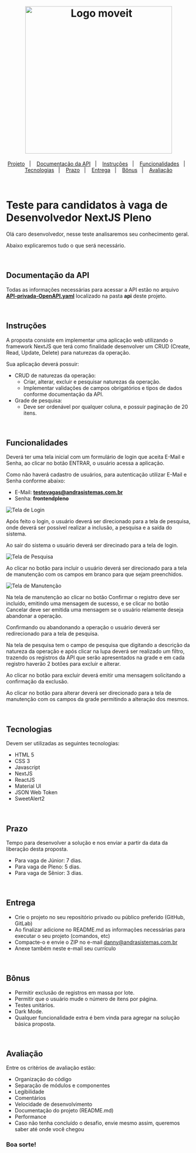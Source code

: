 <!-- [![](./images/logoazul.png)](https://www.andrasistemas.com.br) -->
<h1 align="center">
  <a href="https://www.andrasistemas.com.br">
    <img alt="Logo moveit" src="./images/logoazul.png" width="400px" />
  </a>
</h1>

<p align="center">
 <a href="#projeto">Projeto</a>&nbsp;&nbsp;&nbsp;|&nbsp;&nbsp;&nbsp;
 <a href="#docapi">Documentação da API</a>&nbsp;&nbsp;&nbsp;|&nbsp;&nbsp;&nbsp;
 <a href="#instrucoes">Instruções</a>&nbsp;&nbsp;&nbsp;|&nbsp;&nbsp;&nbsp;
 <a href="#funcionalidades">Funcionalidades</a>&nbsp;&nbsp;&nbsp;|&nbsp;&nbsp;&nbsp;
 <a href="#tecnologia">Tecnologias</a>&nbsp;&nbsp;&nbsp;|&nbsp;&nbsp;&nbsp;
 <a href="#prazo">Prazo</a>&nbsp;&nbsp;&nbsp;|&nbsp;&nbsp;&nbsp;
 <a href="#entrega">Entrega</a>&nbsp;&nbsp;&nbsp;|&nbsp;&nbsp;&nbsp;
 <a href="#bonus">Bônus</a>&nbsp;&nbsp;&nbsp;|&nbsp;&nbsp;&nbsp;
 <a href="#avaliacao">Avaliação</a>
</p>

<a id="projeto"></a><br>

# Teste para candidatos à vaga de Desenvolvedor NextJS Pleno

Olá caro desenvolvedor, nesse teste analisaremos seu conhecimento geral.

Abaixo explicaremos tudo o que será necessário.

<a id="docapi"></a><br>

## Documentação da API

Todas as informações necessárias para acessar a API estão no arquivo **[API-privada-OpenAPI.yaml](./api/API-privada-OpenAPI.yaml)** localizado na pasta **api** deste projeto.

<a id="instrucoes"></a><br>

## Instruções

A proposta consiste em implementar uma aplicação web utilizando o framework NextJS que terá como finalidade desenvolver um CRUD (Create, Read, Update, Delete) para naturezas da operação.

Sua aplicação deverá possuir:

- CRUD de naturezas da operação:
  - Criar, alterar, excluir e pesquisar naturezas da operação.
  - Implementar validações de campos obrigatórios e tipos de dados conforme documentação da API.
- Grade de pesquisa:
  - Deve ser ordenável por qualquer coluna, e possuir paginação de 20 itens.

<a id="funcionalidades"></a><br>

## Funcionalidades

Deverá ter uma tela inicial com um formulário de login que aceita E-Mail e Senha, ao clicar no botão ENTRAR, o usuário acessa a aplicação.

Como não haverá cadastro de usuários, para autenticação utilizar E-Mail e Senha conforme abaixo:

- E-Mail: **testevagas@andrasistemas.com.br**
- Senha: **frontendpleno**

![Tela de Login](./layout/teladelogin.png)

Após feito o login, o usuário deverá ser direcionado para a tela de pesquisa, onde deverá ser possível realizar a inclusão, a pesquisa e a saída do sistema.

Ao sair do sistema o usuário deverá ser direcinado para a tela de login.

![Tela de Pesquisa](./layout/teladepesquisa.png)

Ao clicar no botão para incluir o usuário deverá ser direcionado para a tela de manutenção com os campos em branco para que sejam preenchidos.

![Tela de Manutenção](./layout/telademanutencao.png)

Na tela de manutenção ao clicar no botão Confirmar o registro deve ser incluído, emitindo uma mensagem de sucesso, e se clicar no botão Cancelar deve ser emitida uma mensagem se o usuário relamente deseja abandonar a operação.

Confirmando ou abandonando a operação o usuário deverá ser redirecionado para a tela de pesquisa.

Na tela de pesquisa tem o campo de pesquisa que digitando a descrição da natureza da operação e após clicar na lupa deverá ser realizado um filtro, trazendo os registros da API que serão apresentados na grade e em cada registro haverão 2 botões para excluir e alterar.

Ao clicar no botão para excluir deverá emitir uma mensagem solicitando a confirmação da exclusão.

Ao clicar no botão para alterar deverá ser direcionado para a tela de manutenção com os campos da grade permitindo a alteração dos mesmos.

<a id="tecnologia"></a><br>

## Tecnologias

Devem ser utilizadas as seguintes tecnologias:

- HTML 5
- CSS 3
- Javascript
- NextJS
- ReactJS
- Material UI
- JSON Web Token
- SweetAlert2

<a id="prazo"></a><br>

## Prazo

Tempo para desenvolver a solução e nos enviar a partir da data da liberação desta proposta.

- Para vaga de Júnior: 7 dias.
- Para vaga de Pleno: 5 dias.
- Para vaga de Sênior: 3 dias.

<a id="entrega"></a><br>

## Entrega

- Crie o projeto no seu repositório privado ou público preferido (GitHub, GitLab)
- Ao finalizar adicione no README.md as informações necessárias para executar o seu projeto (comandos, etc)
- Compacte-o e envie o ZIP no e-mail danny@andrasistemas.com.br
- Anexe também neste e-mail seu currículo

<a id="bonus"></a><br>

## Bônus

- Permitir exclusão de registros em massa por lote.
- Permitir que o usuário mude o número de itens por página.
- Testes unitários.
- Dark Mode.
- Qualquer funcionalidade extra é bem vinda para agregar na solução básica proposta.

<a id="avaliacao"></a><br>

## Avaliação

Entre os critérios de avaliação estão:

- Organização do código
- Separação de módulos e componentes
- Legibilidade
- Comentários
- Velocidade de desenvolvimento
- Documentação do projeto (README.md)
- Performance
- Caso não tenha concluído o desafio, envie mesmo assim, queremos saber até onde você chegou

### Boa sorte!
